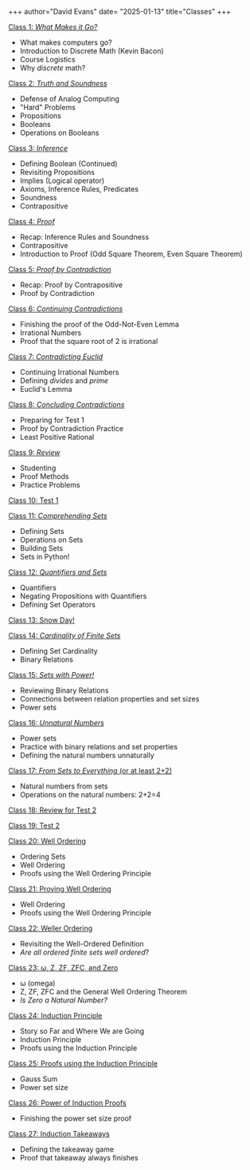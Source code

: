 +++
author="David Evans"
date= "2025-01-13"
title="Classes"
+++

[Class 1: _What Makes it Go?_](/post/class1) 
- What makes computers go?
- Introduction to Discrete Math (Kevin Bacon)
- Course Logistics
- Why _discrete_ math?

[Class 2: _Truth and Soundness_](/post/class2) 
- Defense of Analog Computing
- "Hard" Problems
- Propositions
- Booleans
- Operations on Booleans

[Class 3: _Inference_](/post/class3) 
- Defining Boolean (Continued)
- Revisiting Propositions
- Implies (Logical operator)
- Axioms, Inference Rules, Predicates
- Soundness
- Contrapositive

[Class 4: _Proof_](/post/class4) 
- Recap: Inference Rules and Soundness
- Contrapositive
- Introduction to Proof (Odd Square Theorem, Even Square Theorem)

[Class 5: _Proof by Contradiction_](/post/class5)
- Recap: Proof by Contrapositive
- Proof by Contradiction

[Class 6: _Continuing Contradictions_](/post/class6)
- Finishing the proof of the Odd-Not-Even Lemma
- Irrational Numbers
- Proof that the square root of 2 is irrational

[Class 7: _Contradicting Euclid_](/post/class7)
- Continuing Irrational Numbers
- Defining _divides_ and _prime_
- Euclid's Lemma

[Class 8: _Concluding Contradictions_](/post/class8)
- Preparing for Test 1
- Proof by Contradiction Practice
- Least Positive Rational

[Class 9: _Review_](/post/class9)
- Studenting
- Proof Methods
- Practice Problems

[Class 10: Test 1](/post/class10)

[Class 11: _Comprehending Sets_](/post/class11)
- Defining Sets
- Operations on Sets
- Building Sets
- Sets in Python!

[Class 12: _Quantifiers and Sets_](/post/class12)
- Quantifiers
- Negating Propositions with Quantifiers
- Defining Set Operators

[Class 13: Snow Day!](/post/class13)

[Class 14: _Cardinality of Finite Sets_](/post/class14)
- Defining Set Cardinality
- Binary Relations

[Class 15: _Sets with Power!_](/post/class15)
- Reviewing Binary Relations
- Connections between relation properties and set sizes
- Power sets

[Class 16: _Unnatural Numbers_](/post/class16)
- Power sets
- Practice with binary relations and set properties
- Defining the natural numbers unnaturally

[Class 17: _From Sets to Everything_ (or at least 2+2)](/post/class17)
- Natural numbers from sets
- Operations on the natural numbers: 2+2=4

[Class 18: Review for Test 2](/post/class18)

[Class 19: Test 2](/post/class19)

[Class 20: Well Ordering](/post/class20)
- Ordering Sets
- Well Ordering
- Proofs using the Well Ordering Principle

[Class 21: Proving Well Ordering](/post/class21)
- Well Ordering
- Proofs using the Well Ordering Principle

[Class 22: Weller Ordering](/post/class22)
- Revisiting the Well-Ordered Definition
- _Are all ordered finite sets well ordered_?

[Class 23: &omega;, Z, ZF, ZFC, and Zero](/post/class23)
- &omega; (omega)
- Z, ZF, ZFC and the General Well Ordering Theorem
- _Is Zero a Natural Number?_

[Class 24: Induction Principle](/post/class24)
- Story so Far and Where We are Going
- Induction Principle
- Proofs using the Induction Principle

[Class 25: Proofs using the Induction Principle](/post/class25)
- Gauss Sum
- Power set size

[Class 26: Power of Induction Proofs](/post/class26)
- Finishing the power set size proof

[Class 27: Induction Takeaways](/post/class27)
- Defining the takeaway game
- Proof that takeaway always finishes
